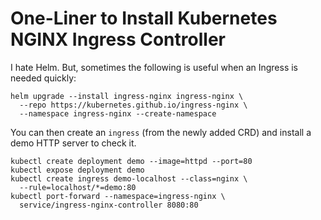 # One-Liner to Install Kubernetes NGINX Ingress Controller

I hate Helm. But, sometimes the following is useful when an Ingress is
needed quickly:

```
helm upgrade --install ingress-nginx ingress-nginx \
  --repo https://kubernetes.github.io/ingress-nginx \
  --namespace ingress-nginx --create-namespace
```

You can then create an `ingress` (from the newly added CRD) and install
a demo HTTP server to check it.

```
kubectl create deployment demo --image=httpd --port=80
kubectl expose deployment demo
kubectl create ingress demo-localhost --class=nginx \
  --rule=localhost/*=demo:80
kubectl port-forward --namespace=ingress-nginx \
  service/ingress-nginx-controller 8080:80
```

